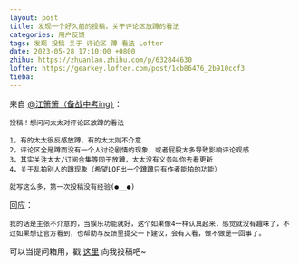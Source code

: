 ```yaml
---
layout: post
title: 发现一个好久前的投稿，关于评论区放蹲的看法
categories: 用户反馈
tags: 发现 投稿 关于 评论区 蹲 看法 Lofter
date: 2023-05-28 17:10:00 +0800
zhihu: https://zhuanlan.zhihu.com/p/632844630
lofter: https://gearkey.lofter.com/post/1cb86476_2b910ccf3
tieba: 
---
```


来自 [@江箫箫（备战中考ing）](https://zhijiang818.lofter.com/)：

```
投稿！想问问太太对评论区放蹲的看法

1，有的太太很反感放蹲，有的太太则不介意
2，评论区全是蹲而没有一个人讨论剧情的现象，或者屁股太多导致影响评论观感
3，其实关注太太/订阅合集等同于放蹲，太太没有义务叫你去看更新
4，关于乱拍别人的蹲现象（希望LOF出一个蹲蹲只有作者能拍的功能）

就写这么多，第一次投稿没有经验(●__●)
```

回应：

```
我的话是主张不介意的，当娱乐功能就好，这个如果像4一样认真起来，感觉就没有趣味了，不过如果想让官方看到，也帮助与反馈里提交一下建议，会有人看，做不做是一回事了。
```

可以当提问箱用，戳 [这里](https://www.lofter.com/contribute/gearkey/new) 向我投稿吧~